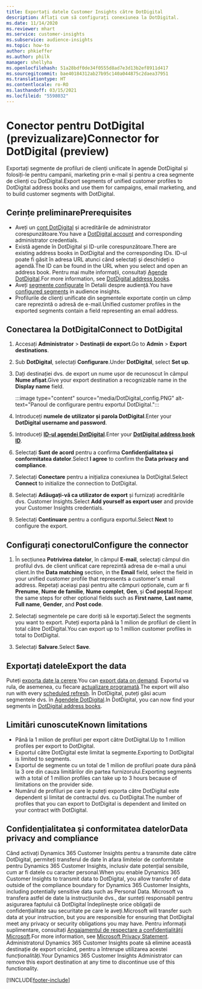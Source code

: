 ```yaml
---
title: Exportați datele Customer Insights către DotDigital
description: Aflați cum să configurați conexiunea la DotDigital.
ms.date: 11/14/2020
ms.reviewer: mhart
ms.service: customer-insights
ms.subservice: audience-insights
ms.topic: how-to
author: phkieffer
ms.author: philk
manager: shellyha
ms.openlocfilehash: 51a28bdf0de34f0555d8ad7e3d13b2ef8911d417
ms.sourcegitcommit: bae40184312ab27b95c140a044875c2daea37951
ms.translationtype: HT
ms.contentlocale: ro-RO
ms.lasthandoff: 03/15/2021
ms.locfileid: "5598032"
---
```

# <a name="connector-for-dotdigital-preview"></a><span data-ttu-id="b8696-103">Conector pentru DotDigital (previzualizare)</span><span class="sxs-lookup"><span data-stu-id="b8696-103">Connector for DotDigital (preview)</span></span>

<span data-ttu-id="b8696-104">Exportați segmente de profiluri de clienți unificate în agende DotDigital și folosiți-le pentru campanii, marketing prin e-mail și pentru a crea segmente de clienți cu DotDigital.</span><span class="sxs-lookup"><span data-stu-id="b8696-104">Export segments of unified customer profiles to DotDigital address books and use them for campaigns, email marketing, and to build customer segments with DotDigital.</span></span> 

## <a name="prerequisites"></a><span data-ttu-id="b8696-105">Cerințe preliminare</span><span class="sxs-lookup"><span data-stu-id="b8696-105">Prerequisites</span></span>

-   <span data-ttu-id="b8696-106">Aveți un [cont DotDigital](https://dotdigital.com/) și acreditările de administrator corespunzătoare.</span><span class="sxs-lookup"><span data-stu-id="b8696-106">You have a [DotDigital account](https://dotdigital.com/) and corresponding administrator credentials.</span></span>
-   <span data-ttu-id="b8696-107">Există agende în DotDigital și ID-urile corespunzătoare.</span><span class="sxs-lookup"><span data-stu-id="b8696-107">There are existing address books in DotDigital and the corresponding IDs.</span></span> <span data-ttu-id="b8696-108">ID-ul poate fi găsit în adresa URL atunci când selectați și deschideți o agendă.</span><span class="sxs-lookup"><span data-stu-id="b8696-108">The ID can be found in the URL when you select and open an address book.</span></span> <span data-ttu-id="b8696-109">Pentru mai multe informații, consultați [Agende DotDigital](https://support.dotdigital.com/hc/articles/212211968-Creating-an-address-book).</span><span class="sxs-lookup"><span data-stu-id="b8696-109">For more information, see [DotDigital address books](https://support.dotdigital.com/hc/articles/212211968-Creating-an-address-book).</span></span>
-   <span data-ttu-id="b8696-110">Aveți [segmente configurate](segments.md) în Detalii despre audiență.</span><span class="sxs-lookup"><span data-stu-id="b8696-110">You have [configured segments](segments.md) in audience insights.</span></span>
-   <span data-ttu-id="b8696-111">Profilurile de clienți unificate din segmentele exportate conțin un câmp care reprezintă o adresă de e-mail.</span><span class="sxs-lookup"><span data-stu-id="b8696-111">Unified customer profiles in the exported segments contain a field representing an email address.</span></span>

## <a name="connect-to-dotdigital"></a><span data-ttu-id="b8696-112">Conectarea la DotDigital</span><span class="sxs-lookup"><span data-stu-id="b8696-112">Connect to DotDigital</span></span>

1. <span data-ttu-id="b8696-113">Accesați **Administrator** > **Destinații de export**.</span><span class="sxs-lookup"><span data-stu-id="b8696-113">Go to **Admin** > **Export destinations**.</span></span>

1. <span data-ttu-id="b8696-114">Sub **DotDigital**, selectați **Configurare**.</span><span class="sxs-lookup"><span data-stu-id="b8696-114">Under **DotDigital**, select **Set up**.</span></span>

1. <span data-ttu-id="b8696-115">Dați destinației dvs. de export un nume ușor de recunoscut în câmpul **Nume afișat**.</span><span class="sxs-lookup"><span data-stu-id="b8696-115">Give your export destination a recognizable name in the **Display name** field.</span></span>

   :::image type="content" source="media/DotDigital_config.PNG" alt-text="Panoul de configurare pentru exportul DotDigital.":::

1. <span data-ttu-id="b8696-117">Introduceți **numele de utilizator și parola DotDigital**.</span><span class="sxs-lookup"><span data-stu-id="b8696-117">Enter your **DotDigital username and password**.</span></span>

1. <span data-ttu-id="b8696-118">Introduceți **[ID-ul agendei DotDigital](https://support.dotdigital.com/hc/articles/212211968-Creating-an-address-book)**.</span><span class="sxs-lookup"><span data-stu-id="b8696-118">Enter your **[DotDigital address book ID](https://support.dotdigital.com/hc/articles/212211968-Creating-an-address-book)**.</span></span>

1. <span data-ttu-id="b8696-119">Selectați **Sunt de acord** pentru a confirma **Confidențialitatea și conformitatea datelor**.</span><span class="sxs-lookup"><span data-stu-id="b8696-119">Select **I agree** to confirm the **Data privacy and compliance**.</span></span>

1. <span data-ttu-id="b8696-120">Selectați **Conectare** pentru a inițializa conexiunea la DotDigital.</span><span class="sxs-lookup"><span data-stu-id="b8696-120">Select **Connect** to initialize the connection to DotDigital.</span></span>

1. <span data-ttu-id="b8696-121">Selectați **Adăugați-vă ca utilizator de export** și furnizați acreditările dvs. Customer Insights.</span><span class="sxs-lookup"><span data-stu-id="b8696-121">Select **Add yourself as export user** and provide your Customer Insights credentials.</span></span>

1. <span data-ttu-id="b8696-122">Selectați **Continuare** pentru a configura exportul.</span><span class="sxs-lookup"><span data-stu-id="b8696-122">Select **Next** to configure the export.</span></span>

## <a name="configure-the-connector"></a><span data-ttu-id="b8696-123">Configurați conectorul</span><span class="sxs-lookup"><span data-stu-id="b8696-123">Configure the connector</span></span>

1. <span data-ttu-id="b8696-124">În secțiunea **Potrivirea datelor**, în câmpul **E-mail**, selectați câmpul din profilul dvs. de client unificat care reprezintă adresa de e-mail a unui client.</span><span class="sxs-lookup"><span data-stu-id="b8696-124">In the **Data matching** section, in the **Email** field, select the field in your unified customer profile that represents a customer's email address.</span></span> <span data-ttu-id="b8696-125">Repetați aceiași pași pentru alte câmpuri opționale, cum ar fi **Prenume**, **Nume de familie**, **Nume complet**, **Gen**, și **Cod poștal**.</span><span class="sxs-lookup"><span data-stu-id="b8696-125">Repeat the same steps for other optional fields such as **First name**, **Last name**, **Full name**, **Gender**, and **Post code**.</span></span>

1. <span data-ttu-id="b8696-126">Selectați segmentele pe care doriți să le exportați.</span><span class="sxs-lookup"><span data-stu-id="b8696-126">Select the segments you want to export.</span></span> <span data-ttu-id="b8696-127">Puteți exporta până la 1 milion de profiluri de client în total către DotDigital.</span><span class="sxs-lookup"><span data-stu-id="b8696-127">You can export up to 1 million customer profiles in total to DotDigital.</span></span>

1. <span data-ttu-id="b8696-128">Selectați **Salvare**.</span><span class="sxs-lookup"><span data-stu-id="b8696-128">Select **Save**.</span></span>

## <a name="export-the-data"></a><span data-ttu-id="b8696-129">Exportați datele</span><span class="sxs-lookup"><span data-stu-id="b8696-129">Export the data</span></span>

<span data-ttu-id="b8696-130">Puteți [exporta date la cerere](export-destinations.md).</span><span class="sxs-lookup"><span data-stu-id="b8696-130">You can [export data on demand](export-destinations.md).</span></span> <span data-ttu-id="b8696-131">Exportul va rula, de asemenea, cu fiecare [actualizare programată](system.md#schedule-tab).</span><span class="sxs-lookup"><span data-stu-id="b8696-131">The export will also run with every [scheduled refresh](system.md#schedule-tab).</span></span> <span data-ttu-id="b8696-132">În DotDigital, puteți găsi acum segmentele dvs. în [Agendele DotDigital](https://support.dotdigital.com/hc/articles/212211968-Creating-an-address-book).</span><span class="sxs-lookup"><span data-stu-id="b8696-132">In DotDigital, you can now find your segments in [DotDigital address books](https://support.dotdigital.com/hc/articles/212211968-Creating-an-address-book).</span></span>

## <a name="known-limitations"></a><span data-ttu-id="b8696-133">Limitări cunoscute</span><span class="sxs-lookup"><span data-stu-id="b8696-133">Known limitations</span></span>

- <span data-ttu-id="b8696-134">Până la 1 milion de profiluri per export către DotDigital.</span><span class="sxs-lookup"><span data-stu-id="b8696-134">Up to 1 million profiles per export to DotDigital.</span></span>
- <span data-ttu-id="b8696-135">Exportul către DotDigital este limitat la segmente.</span><span class="sxs-lookup"><span data-stu-id="b8696-135">Exporting to DotDigital is limited to segments.</span></span>
- <span data-ttu-id="b8696-136">Exportul de segmente cu un total de 1 milion de profiluri poate dura până la 3 ore din cauza limitărilor din partea furnizorului.</span><span class="sxs-lookup"><span data-stu-id="b8696-136">Exporting segments with a total of 1 million profiles can take up to 3 hours because of limitations on the provider side.</span></span> 
- <span data-ttu-id="b8696-137">Numărul de profiluri pe care le puteți exporta către DotDigital este dependent și limitat de contractul dvs. cu DotDigital.</span><span class="sxs-lookup"><span data-stu-id="b8696-137">The number of profiles that you can export to DotDigital is dependent and limited on your contract with DotDigital.</span></span>

## <a name="data-privacy-and-compliance"></a><span data-ttu-id="b8696-138">Confidențialitatea și conformitatea datelor</span><span class="sxs-lookup"><span data-stu-id="b8696-138">Data privacy and compliance</span></span>

<span data-ttu-id="b8696-139">Când activați Dynamics 365 Customer Insights pentru a transmite date către DotDigital, permiteți transferul de date în afara limitelor de conformitate pentru Dynamics 365 Customer Insights, inclusiv date potențial sensibile, cum ar fi datele cu caracter personal.</span><span class="sxs-lookup"><span data-stu-id="b8696-139">When you enable Dynamics 365 Customer Insights to transmit data to DotDigital, you allow transfer of data outside of the compliance boundary for Dynamics 365 Customer Insights, including potentially sensitive data such as Personal Data.</span></span> <span data-ttu-id="b8696-140">Microsoft va transfera astfel de date la instrucțiunile dvs., dar sunteți responsabil pentru asigurarea faptului că DotDigital îndeplinește orice obligații de confidențialitate sau securitate pe care le aveți.</span><span class="sxs-lookup"><span data-stu-id="b8696-140">Microsoft will transfer such data at your instruction, but you are responsible for ensuring that DotDigital meet any privacy or security obligations you may have.</span></span> <span data-ttu-id="b8696-141">Pentru informații suplimentare, consultați [Angajamentul de respectare a confidențialității Microsoft](https://go.microsoft.com/fwlink/?linkid=396732).</span><span class="sxs-lookup"><span data-stu-id="b8696-141">For more information, see [Microsoft Privacy Statement](https://go.microsoft.com/fwlink/?linkid=396732).</span></span>
<span data-ttu-id="b8696-142">Administratorul Dynamics 365 Customer Insights poate să elimine această destinație de export oricând, pentru a întrerupe utilizarea acestei funcționalități.</span><span class="sxs-lookup"><span data-stu-id="b8696-142">Your Dynamics 365 Customer Insights Administrator can remove this export destination at any time to discontinue use of this functionality.</span></span>


[!INCLUDE[footer-include](../includes/footer-banner.md)]
